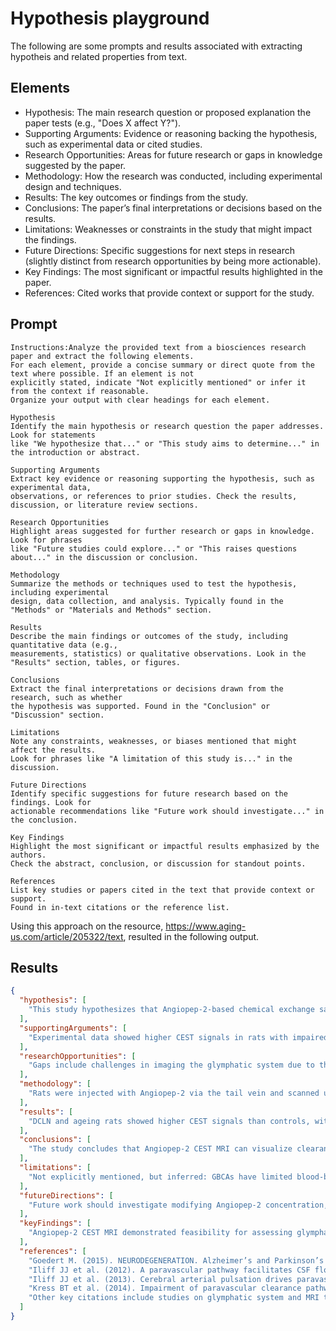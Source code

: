# Hypothesis playground

The following are some prompts and results associated with extracting hypotheis and 
related properties from text.

## Elements

* Hypothesis: The main research question or proposed explanation the paper tests (e.g., "Does X affect Y?").
* Supporting Arguments: Evidence or reasoning backing the hypothesis, such as experimental data or cited studies.
* Research Opportunities: Areas for future research or gaps in knowledge suggested by the paper.
* Methodology: How the research was conducted, including experimental design and techniques.
* Results: The key outcomes or findings from the study.
* Conclusions: The paper’s final interpretations or decisions based on the results.
* Limitations: Weaknesses or constraints in the study that might impact the findings.
* Future Directions: Specific suggestions for next steps in research (slightly distinct from research opportunities by being more actionable).
* Key Findings: The most significant or impactful results highlighted in the paper.
* References: Cited works that provide context or support for the study.

## Prompt

```
Instructions:Analyze the provided text from a biosciences research paper and extract the following elements. 
For each element, provide a concise summary or direct quote from the text where possible. If an element is not 
explicitly stated, indicate "Not explicitly mentioned" or infer it from the context if reasonable. 
Organize your output with clear headings for each element.

Hypothesis  
Identify the main hypothesis or research question the paper addresses. Look for statements 
like "We hypothesize that..." or "This study aims to determine..." in the introduction or abstract.

Supporting Arguments  
Extract key evidence or reasoning supporting the hypothesis, such as experimental data, 
observations, or references to prior studies. Check the results, discussion, or literature review sections.

Research Opportunities  
Highlight areas suggested for further research or gaps in knowledge. Look for phrases 
like "Future studies could explore..." or "This raises questions about..." in the discussion or conclusion.

Methodology  
Summarize the methods or techniques used to test the hypothesis, including experimental 
design, data collection, and analysis. Typically found in the "Methods" or "Materials and Methods" section.

Results  
Describe the main findings or outcomes of the study, including quantitative data (e.g., 
measurements, statistics) or qualitative observations. Look in the "Results" section, tables, or figures.

Conclusions  
Extract the final interpretations or decisions drawn from the research, such as whether 
the hypothesis was supported. Found in the "Conclusion" or "Discussion" section.

Limitations  
Note any constraints, weaknesses, or biases mentioned that might affect the results. 
Look for phrases like "A limitation of this study is..." in the discussion.

Future Directions  
Identify specific suggestions for future research based on the findings. Look for 
actionable recommendations like "Future work should investigate..." in the conclusion.

Key Findings  
Highlight the most significant or impactful results emphasized by the authors. 
Check the abstract, conclusion, or discussion for standout points.

References  
List key studies or papers cited in the text that provide context or support. 
Found in in-text citations or the reference list.

```

Using this approach on the resource,  https://www.aging-us.com/article/205322/text, resulted in the following output.

## Results

```json
{
  "hypothesis": [
    "This study hypothesizes that Angiopep-2-based chemical exchange saturation transfer (CEST) MRI can visualize and assess the clearance function of the glymphatic system in vivo, as indicated by statements like 'we describe an MRI method based on chemical exchange saturation transfer (CEST) of the Angiopep-2 probe to visualize the clearance function of the glymphatic system.'"
  ],
  "supportingArguments": [
    "Experimental data showed higher CEST signals in rats with impaired glymphatic function (e.g., deep cervical lymph node ligation and ageing groups) compared to controls, supporting the hypothesis; references to prior studies (e.g., Iliff et al. 2012, 2013) on glymphatic dysfunction provide additional reasoning."
  ],
  "researchOpportunities": [
    "Gaps include challenges in imaging the glymphatic system due to the blood-brain barrier, as noted in the introduction; the discussion suggests opportunities like exploring CEST sequence optimization and Angiopep-2 modifications for better results."
  ],
  "methodology": [
    "Rats were injected with Angiopep-2 via the tail vein and scanned using CEST-MRI at 7 T at various time points (0, 30, 60, 90, 120 min); models included bilateral deep cervical lymph node ligation and ageing rats, with fluorescence staining and behavioral tests (e.g., Morris water maze) also employed."
  ],
  "results": [
    "DCLN and ageing rats showed higher CEST signals than controls, with peak enhancement at 60 minutes; fluorescence staining confirmed more FITC-Angiopep-2 residue in impaired glymphatic models, and behavioral tests indicated spatial memory decline in DCLN rats."
  ],
  "conclusions": [
    "The study concludes that Angiopep-2 CEST MRI can visualize clearance in the glymphatic system, as stated: 'We conclude that this new MRI method can visualize clearance in the glymphatic system.'"
  ],
  "limitations": [
    "Not explicitly mentioned, but inferred: GBCAs have limited blood-brain barrier penetration, higher doses were used which may not translate to clinical settings, and scanning was limited to a single layer due to time constraints, potentially affecting applicability."
  ],
  "futureDirections": [
    "Future work should investigate modifying Angiopep-2 concentration, optimizing CEST sequences for reduced scanning time and 3D whole-brain imaging, and addressing clinical limitations like injection volume, as suggested in the discussion."
  ],
  "keyFindings": [
    "Angiopep-2 CEST MRI demonstrated feasibility for assessing glymphatic clearance, with higher signals in impaired models (DCLN and ageing rats), confirming its potential for visualizing dysfunction."
  ],
  "references": [
    "Goedert M. (2015). NEURODEGENERATION. Alzheimer’s and Parkinson’s diseases: The prion concept in relation to assembled Aβ, tau, and α-synuclein. Science.",
    "Iliff JJ et al. (2012). A paravascular pathway facilitates CSF flow through the brain parenchyma and the clearance of interstitial solutes, including amyloid β. Sci Transl Med.",
    "Iliff JJ et al. (2013). Cerebral arterial pulsation drives paravascular CSF-interstitial fluid exchange in the murine brain. J Neurosci.",
    "Kress BT et al. (2014). Impairment of paravascular clearance pathways in the aging brain. Ann Neurol.",
    "Other key citations include studies on glymphatic system and MRI techniques, such as those by Da Mesquita S. (2018) and Ringstad G. (2017)."
  ]
}

```